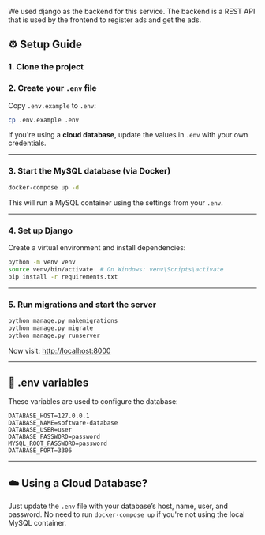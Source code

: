 
We used django as the backend for this service. The backend is a REST API that is used by the frontend to register ads and get the ads.

## ⚙️ Setup Guide

### 1. Clone the project

### 2. Create your `.env` file

Copy `.env.example` to `.env`:

```bash
cp .env.example .env
```

If you're using a **cloud database**, update the values in `.env` with your own credentials.

---

### 3. Start the MySQL database (via Docker)

```bash
docker-compose up -d
```

This will run a MySQL container using the settings from your `.env`.

---

### 4. Set up Django

Create a virtual environment and install dependencies:

```bash
python -m venv venv
source venv/bin/activate  # On Windows: venv\Scripts\activate
pip install -r requirements.txt
```

---

### 5. Run migrations and start the server

```bash
python manage.py makemigrations
python manage.py migrate
python manage.py runserver
```

Now visit: [http://localhost:8000](http://localhost:8000)

---

## 🧪 .env variables

These variables are used to configure the database:

```env
DATABASE_HOST=127.0.0.1
DATABASE_NAME=software-database
DATABASE_USER=user
DATABASE_PASSWORD=password
MYSQL_ROOT_PASSWORD=password
DATABASE_PORT=3306
```

---

## ☁️ Using a Cloud Database?

Just update the `.env` file with your database’s host, name, user, and password.
No need to run `docker-compose up` if you're not using the local MySQL container.
